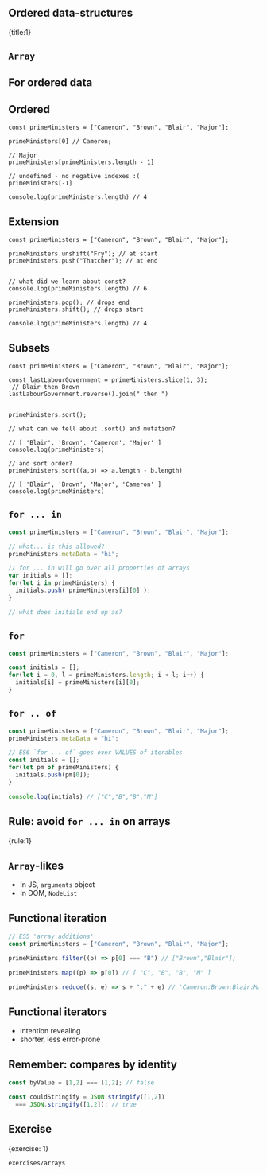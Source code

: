 ## Ordered data-structures
{title:1}

## `Array`

## For ordered data

## Ordered

```script
const primeMinisters = ["Cameron", "Brown", "Blair", "Major"];

primeMinisters[0] // Cameron;

// Major
primeMinisters[primeMinisters.length - 1] 

// undefined - no negative indexes :(
primeMinisters[-1] 

console.log(primeMinisters.length) // 4
```

## Extension

```script
const primeMinisters = ["Cameron", "Brown", "Blair", "Major"];

primeMinisters.unshift("Fry"); // at start
primeMinisters.push("Thatcher"); // at end


// what did we learn about const?
console.log(primeMinisters.length) // 6

primeMinisters.pop(); // drops end
primeMinisters.shift(); // drops start

console.log(primeMinisters.length) // 4
```

## Subsets

```script
const primeMinisters = ["Cameron", "Brown", "Blair", "Major"];

const lastLabourGovernment = primeMinisters.slice(1, 3);
 // Blair then Brown
lastLabourGovernment.reverse().join(" then ")


primeMinisters.sort();

// what can we tell about .sort() and mutation?

// [ 'Blair', 'Brown', 'Cameron', 'Major' ]
console.log(primeMinisters)

// and sort order?
primeMinisters.sort((a,b) => a.length - b.length)

// [ 'Blair', 'Brown', 'Major', 'Cameron' ]
console.log(primeMinisters)
```



## `for ... in`

<!-- TODO stinger: ask ppl to guess what happens -->

```javascript
const primeMinisters = ["Cameron", "Brown", "Blair", "Major"];

// what... is this allowed?
primeMinisters.metaData = "hi";

// for ... in will go over all properties of arrays
var initials = [];
for(let i in primeMinisters) {
  initials.push( primeMinisters[i][0] );
}

// what does initials end up as?
```


## `for`

```javascript
const primeMinisters = ["Cameron", "Brown", "Blair", "Major"];

const initials = [];
for(let i = 0, l = primeMinisters.length; i < l; i++) {
  initials[i] = primeMinisters[i][0];
}
```



## `for .. of`

```javascript
const primeMinisters = ["Cameron", "Brown", "Blair", "Major"];
primeMinisters.metaData = "hi";

// ES6 `for ... of` goes over VALUES of iterables
const initials = [];
for(let pm of primeMinisters) {
  initials.push(pm[0]);
}

console.log(initials) // ["C","B","B","M"]
```

## Rule: avoid `for ... in` on arrays
{rule:1}

## `Array`-likes

- In JS, `arguments` object
- In DOM, `NodeList`

## Functional iteration

```javascript
// ES5 'array additions'
const primeMinisters = ["Cameron", "Brown", "Blair", "Major"];

primeMinisters.filter((p) => p[0] === "B") // ["Brown","Blair"];

primeMinisters.map((p) => p[0]) // [ "C", "B", "B", "M" ]

primeMinisters.reduce((s, e) => s + ":" + e) // 'Cameron:Brown:Blair:Major'
```

## Functional iterators

- intention revealing
- shorter, less error-prone

## Remember: compares by identity

```javascript
const byValue = [1,2] === [1,2]; // false

const couldStringify = JSON.stringify([1,2]) 
  === JSON.stringify([1,2]); // true
```

## Exercise
{exercise: 1}

    exercises/arrays
